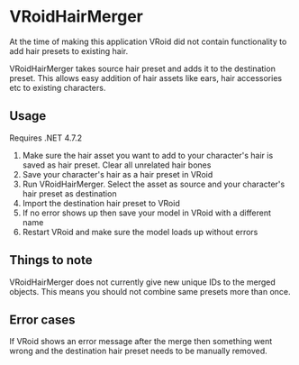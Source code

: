 # VRoidHairMerger

At the time of making this application VRoid did not contain functionality to add hair presets to existing hair.

VRoidHairMerger takes source hair preset and adds it to the destination preset. This allows easy addition of hair assets like ears, hair accessories etc to existing characters.


## Usage
Requires .NET 4.7.2

1. Make sure the hair asset you want to add to your character's hair is saved as hair preset. Clear all unrelated hair bones
2. Save your character's hair as a hair preset in VRoid
3. Run VRoidHairMerger. Select the asset as source and your character's hair preset as destination
4. Import the destination hair preset to VRoid
5. If no error shows up then save your model in VRoid with a different name
6. Restart VRoid and make sure the model loads up without errors

## Things to note
VRoidHairMerger does not currently give new unique IDs to the merged objects. This means you should not combine same presets more than once.

## Error cases
If VRoid shows an error message after the merge then something went wrong and the destination hair preset needs to be manually removed.
